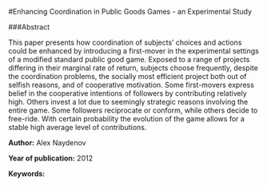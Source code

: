 #Enhancing Coordination in Public Goods Games - an Experimental Study

###Abstract

This paper presents how coordination of subjects’ choices and actions could be enhanced by introducing a first-mover in the experimental settings of a modified standard public good game. Exposed to a range of projects differing in their marginal rate of return, subjects choose frequently, despite the coordination problems, the socially most efficient project both out of selfish reasons, and of cooperative motivation. Some first-movers express belief in the cooperative intentions of followers by contributing relatively high. Others invest a lot due to seemingly strategic reasons involving the entire game. Some followers reciprocate or conform, while others decide to free-ride. With certain probability the evolution of the game allows for a stable high average level of contributions.

**Author:** Alex Naydenov

**Year of publication:** 2012

**Keywords:**
